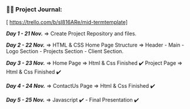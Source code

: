 
### 🤹‍♀️ Project Journal:


[ https://trello.com/b/sI816ARe/mid-termtemplate]



***Day 1 - 21 Nov.***  => Create Project Repository and files.

***Day 2 - 22 Nov.***  => HTML & CSS Home Page Structure => Header - Main - Logo Section - Projects Section - Client Section.

***Day 3 - 23 Nov.***  => Home Page => Html & Css Finished ✔️
                          Project Page => Html & Css Finished ✔️

***Day 4 - 24 Nov.***  => ContactUs Page => Html & Css Finished ✔️     

***Day 5 - 25 Nov.***  => Javascript ✔️  -  Final Presentation ✔️